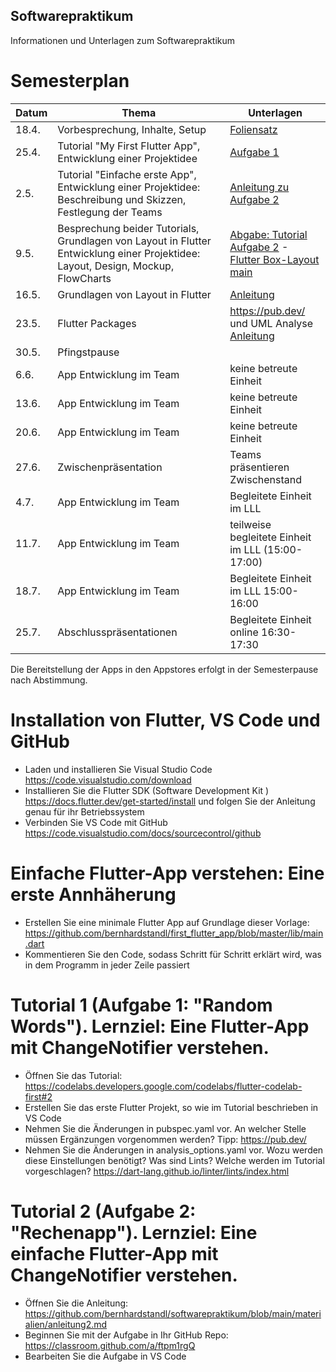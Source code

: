 ## Softwarepraktikum
Informationen und Unterlagen zum Softwarepraktikum


# Semesterplan

| Datum  | Thema | Unterlagen |
| ------------- | ------------- | ------------- |
| 18.4.  | Vorbesprechung, Inhalte, Setup | [Foliensatz](sp_foliensatz.pdf) |
| 25.4.  | Tutorial "My First Flutter App",  Entwicklung einer Projektidee  | [Aufgabe 1](https://codelabs.developers.google.com/codelabs/flutter-codelab-first#0)|
| 2.5.  | Tutorial "Einfache erste App", Entwicklung einer Projektidee: Beschreibung und Skizzen, Festlegung der Teams   | [Anleitung zu Aufgabe 2](/materialien/anleitung2.md) |
| 9.5.  | Besprechung beider Tutorials, Grundlagen von Layout in Flutter Entwicklung einer Projektidee: Layout, Design, Mockup, FlowCharts |[Abgabe: Tutorial Aufgabe 2](https://classroom.github.com/a/ftpm1rgQ) -   [Flutter Box-Layout main](https://github.com/bernhardstandl/flutter_layout) |
| 16.5.  | Grundlagen von Layout in Flutter | [Anleitung](https://github.com/bernhardstandl/softwarepraktikum/blob/main/materialien/layout.md) |
| 23.5.  | Flutter Packages |https://pub.dev/  und UML Analyse [Anleitung](https://github.com/bernhardstandl/softwarepraktikum/blob/main/materialien/uml.md)|
| 30.5.  | Pfingstpause |  |
| 6.6.  |  App Entwicklung im Team  | keine betreute Einheit |
| 13.6.  |  App Entwicklung im Team  | keine betreute Einheit |
| 20.6.  | App Entwicklung im Team |keine betreute Einheit  |
| 27.6.  | Zwischenpräsentation | Teams präsentieren Zwischenstand  |
| 4.7.  | App Entwicklung im Team | Begleitete Einheit im LLL |
| 11.7.  |  App Entwicklung im Team  | teilweise begleitete Einheit im LLL (15:00-17:00)|
| 18.7.  | App Entwicklung im Team | Begleitete Einheit im LLL 15:00-16:00 |
| 25.7.  | Abschlusspräsentationen | Begleitete Einheit online  16:30-17:30|

Die Bereitstellung der Apps in den Appstores erfolgt in der Semesterpause nach Abstimmung.

# Installation von Flutter, VS Code und GitHub
* Laden und installieren Sie Visual Studio Code https://code.visualstudio.com/download
* Installieren Sie die Flutter SDK (Software Development Kit ) https://docs.flutter.dev/get-started/install und folgen Sie der Anleitung genau für ihr  Betriebssystem
* Verbinden Sie VS Code mit GitHub https://code.visualstudio.com/docs/sourcecontrol/github

# Einfache Flutter-App verstehen: Eine erste Annhäherung
* Erstellen Sie eine minimale Flutter App auf Grundlage dieser Vorlage: https://github.com/bernhardstandl/first_flutter_app/blob/master/lib/main.dart
* Kommentieren Sie den Code, sodass Schritt für Schritt erklärt wird, was in dem Programm in jeder Zeile passiert

# Tutorial 1 (Aufgabe 1: "Random Words"). Lernziel: Eine Flutter-App mit ChangeNotifier verstehen.
* Öffnen Sie das Tutorial: https://codelabs.developers.google.com/codelabs/flutter-codelab-first#2
* Erstellen Sie das erste Flutter Projekt, so wie im Tutorial beschrieben in VS Code
* Nehmen Sie die Änderungen in pubspec.yaml vor. An welcher Stelle müssen Ergänzungen vorgenommen werden? Tipp: https://pub.dev/
* Nehmen Sie die Änderungen in analysis_options.yaml vor. Wozu werden diese Einstellungen benötigt? Was sind Lints? Welche werden im Tutorial vorgeschlagen? https://dart-lang.github.io/linter/lints/index.html

# Tutorial 2 (Aufgabe 2: "Rechenapp"). Lernziel: Eine einfache Flutter-App mit ChangeNotifier verstehen.
* Öffnen Sie die Anleitung: https://github.com/bernhardstandl/softwarepraktikum/blob/main/materialien/anleitung2.md
* Beginnen Sie mit der Aufgabe in Ihr GitHub Repo: https://classroom.github.com/a/ftpm1rgQ
* Bearbeiten Sie die Aufgabe in VS Code

